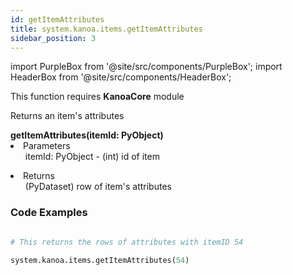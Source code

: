 ```yaml
---
id: getItemAttributes
title: system.kanoa.items.getItemAttributes
sidebar_position: 3
---
```

import PurpleBox from '@site/src/components/PurpleBox';
import HeaderBox from '@site/src/components/HeaderBox';

<PurpleBox>This function requires <b>KanoaCore</b> module</PurpleBox>



<HeaderBox header="Description">Returns an item's attributes  </HeaderBox>

<HeaderBox header="Syntax">
    <b>getItemAttributes(itemId: PyObject)</b>
    <li> Parameters <br /> 
        <ul>itemId: PyObject - (int) id of item </ul>
    </li>
    <li> Returns <br /> 
        <ul>(PyDataset) row of item's attributes  </ul>
    </li>
</HeaderBox>


### Code Examples

```py

# This returns the rows of attributes with itemID 54 

system.kanoa.items.getItemAttributes(54)

```